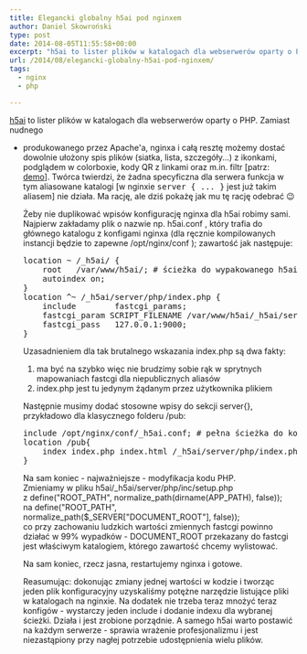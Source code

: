 ```yaml
---
title: Elegancki globalny h5ai pod nginxem
author: Daniel Skowroński
type: post
date: 2014-08-05T11:55:58+00:00
excerpt: "h5ai to lister plików w katalogach dla webserwerów oparty o PHP. Zamiast nudnego &lt;ul&gt;&t;li&gt;... produkowanego przez Apache'a, nginxa i całą resztę możemy dostać dowolnie ułożony spis plików (siatka, lista, szczegóły...) z ikonkami, podglądem w colorboxie, kody QR z linkami oraz m.in. filtr. Twórca twierdzi, że żadna specyficzna dla serwera funkcja w tym aliasy (w nginxie <kbd>server { ... }</kbd>  jest już takim aliasem) nie działa. Ma rację, ale dziś pokażę jak mu tę rację odebrać ;)"
url: /2014/08/elegancki-globalny-h5ai-pod-nginxem/
tags:
  - nginx
  - php

---
```

[h5ai][1] to lister plików w katalogach dla webserwerów oparty o PHP. Zamiast nudnego <ul><li> produkowanego przez Apache'a, nginxa i całą resztę możemy dostać dowolnie ułożony spis plików (siatka, lista, szczegóły...) z ikonkami, podglądem w colorboxie, kody QR z linkami oraz m.in. filtr [patrz: [demo][2]]. Twórca twierdzi, że żadna specyficzna dla serwera funkcja w tym aliasowane katalogi [w nginxie <kbd>server { ... }</kbd> jest już takim aliasem] nie działa. Ma rację, ale dziś pokażę jak mu tę rację odebrać 😉

Żeby nie duplikować wpisów konfigurację nginxa dla h5ai robimy sami. Najpierw zakładamy plik o nazwie np. <span class="lang:default EnlighterJSRAW  crayon-inline " >h5ai.conf</span> , który trafia do głównego katalogu z konfigami nginxa (dla ręcznie kompilowanych instancji będzie to zapewne <span class="lang:default EnlighterJSRAW  crayon-inline " >/opt/nginx/conf</span> ); zawartość jak następuje:

<pre class="lang:default EnlighterJSRAW " >location ~ /_h5ai/ {
	root   /var/www/h5ai/; # ścieżka do wypakowanego h5ai
	autoindex on;
}
location ^~ /_h5ai/server/php/index.php {
	include        fastcgi_params;
	fastcgi_param SCRIPT_FILENAME /var/www/h5ai/_h5ai/server/php/index.php; # ścieżka do index.php należącego do h5ai
	fastcgi_pass   127.0.0.1:9000;
}</pre>

Uzasadnieniem dla tak brutalnego wskazania index.php są dwa fakty:  
1) ma być na szybko więc nie brudzimy sobie rąk w sprytnych mapowaniach fastcgi dla niepublicznych aliasów  
2) index.php jest tu jedynym żądanym przez użytkownika plikiem

Następnie musimy dodać stosowne wpisy do sekcji server{}, przykładowo dla klasycznego folderu /pub:

<pre class="lang:default EnlighterJSRAW " >include /opt/nginx/conf/_h5ai.conf; # pełna ścieżka do konfiga h5ai.conf
location /pub{
	index index.php index.html /_h5ai/server/php/index.php;
}</pre>

Na sam koniec - najważniejsze - modyfikacja kodu PHP.  
Zmieniamy w pliku <span class="lang:default EnlighterJSRAW  crayon-inline " >h5ai/_h5ai/server/php/inc/setup.php</span>  
z <span class="lang:default EnlighterJSRAW  crayon-inline " >define("ROOT_PATH", normalize_path(dirname(APP_PATH), false));</span>  
na <span class="lang:default EnlighterJSRAW  crayon-inline " >define("ROOT_PATH", normalize_path($_SERVER["DOCUMENT_ROOT"], false));</span>  
co przy zachowaniu ludzkich wartości zmiennych fastcgi powinno działać w 99% wypadków - DOCUMENT_ROOT przekazany do fastcgi jest właściwym katalogiem, którego zawartość chcemy wylistować.

Na sam koniec, rzecz jasna, restartujemy nginxa i gotowe.

Reasumując: dokonując zmiany jednej wartości w kodzie i tworząc jeden plik konfiguracyjny uzyskaliśmy potężne narzędzie listujące pliki w katalogach na nginxie. Na dodatek nie trzeba teraz mnożyć teraz konfigów - wystarczy jeden include i dodanie indexu dla wybranej ścieżki. Działa i jest zrobione porządnie. A samego h5ai warto postawić na każdym serwerze - sprawia wrażenie profesjonalizmu i jest niezastąpiony przy nagłej potrzebie udostępnienia wielu plików.

 [1]: http://larsjung.de/h5ai/
 [2]: http://larsjung.de/h5ai/sample/